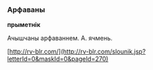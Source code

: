 ### Арфаваны
**прыметнік**

Ачышчаны арфаваннем. А. ячмень.

<a rel="author">[http://rv-blr.com/](http://rv-blr.com/slounik.jsp?letterId=0&maskId=0&pageId=270)</a>
